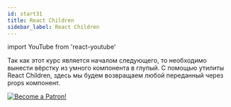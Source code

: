 ```yaml
---
id: start31
title: React Children
sidebar_label: React Children
---
```


import YouTube from 'react-youtube'

Так как этот курс является началом следующего, то необходимо вынести вёрстку из умного компонента в глупый. С помощью утилиты React Children, здесь мы будем возвращаем любой переданный через props компонент.

<YouTube videoId='TL65kwAL0bE' />

[![Become a Patron!](/img/logo/patreon.jpg)](https://www.patreon.com/bePatron?u=31769291)
